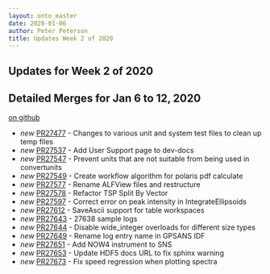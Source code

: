 ```yaml
---
layout: onto_master
date: 2020-01-06
author: Peter Peterson
title: Updates Week 2 of 2020
---
```

Updates for Week 2 of 2020
--------------------------

Detailed Merges for Jan 6 to 12, 2020
-------------------------------------
[on github](https://github.com/mantidproject/mantid/pulls?q=is%3Apr+merged%3A2020-01-07..2020-01-12)

* *new* [PR27477](https://github.com/mantidproject/mantid/pull/27477) - Changes to various unit and system test files to clean up temp files
* *new* [PR27537](https://github.com/mantidproject/mantid/pull/27537) - Add User Support page to dev-docs
* *new* [PR27547](https://github.com/mantidproject/mantid/pull/27547) - Prevent units that are not suitable from being used in convertunits
* *new* [PR27549](https://github.com/mantidproject/mantid/pull/27549) - Create workflow algorithm for polaris pdf calculate
* *new* [PR27577](https://github.com/mantidproject/mantid/pull/27577) - Rename ALFView files and restructure
* *new* [PR27578](https://github.com/mantidproject/mantid/pull/27578) - Refactor TSP Split By Vector
* *new* [PR27597](https://github.com/mantidproject/mantid/pull/27597) - Correct error on peak intensity in IntegrateEllipsoids
* *new* [PR27612](https://github.com/mantidproject/mantid/pull/27612) - SaveAscii support for table workspaces
* *new* [PR27643](https://github.com/mantidproject/mantid/pull/27643) - 27638 sample logs
* *new* [PR27644](https://github.com/mantidproject/mantid/pull/27644) - Disable wide_integer overloads for different size types
* *new* [PR27649](https://github.com/mantidproject/mantid/pull/27649) - Rename log entry name in GPSANS IDF
* *new* [PR27651](https://github.com/mantidproject/mantid/pull/27651) - Add NOW4 instrument to SNS
* *new* [PR27653](https://github.com/mantidproject/mantid/pull/27653) - Update HDF5 docs URL to fix sphinx warning
* *new* [PR27673](https://github.com/mantidproject/mantid/pull/27673) - Fix speed regression when plotting spectra
